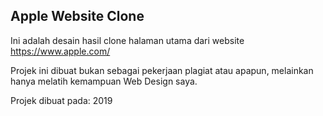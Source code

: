 ## Apple Website Clone

Ini adalah desain hasil clone halaman utama dari website https://www.apple.com/

Projek ini dibuat bukan sebagai pekerjaan plagiat atau apapun, melainkan hanya melatih kemampuan Web Design saya.

Projek dibuat pada: 2019